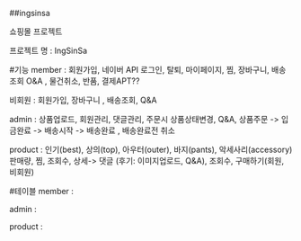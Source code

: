 ##ingsinsa

쇼핑몰 프로젝트

프로젝트 명 : IngSinSa

#기능
member : 회원가입, 네이버 API 로그인, 탈퇴, 마이페이지, 찜, 장바구니, 배송조회 O&A , 물건취소, 반품, 결제APT??

비회원 : 회원가입, 장바구니 , 배송조회, Q&A

admin : 상품업로드, 회원관리, 댓글관리, 주문시 상품상태변경, Q&A, 상품주문 -> 입금완료 -> 배송시작 -> 배송완료 , 배송완료전 취소

product : 인기(best), 상의(top), 아우터(outer), 바지(pants), 악세사리(accessory) 판매량, 찜, 조회수, 상세-> 댓글 (후기: 이미지업로드, Q&A), 조회수, 구매하기(회원, 비회원)

#테이블
member :

admin :

product :
